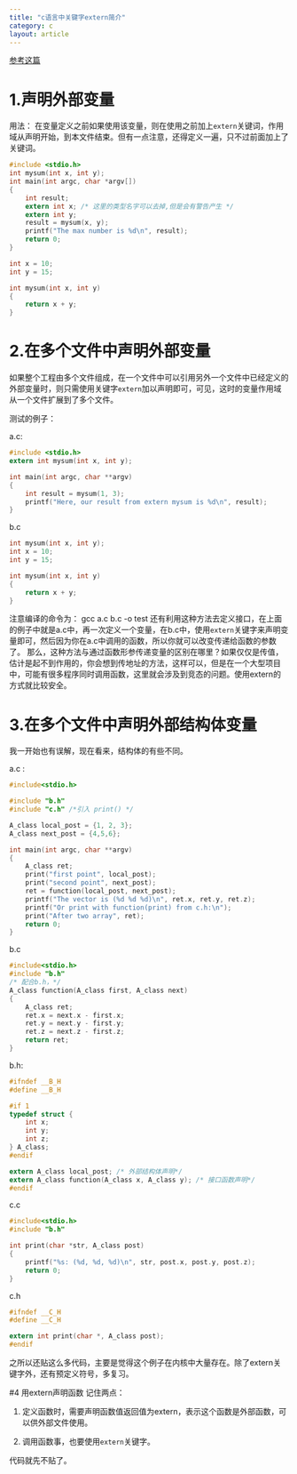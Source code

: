 ```yaml
---
title: "c语言中关键字extern简介"
category: c
layout: article
---
```


[参考这篇](http://www.swanlinux.net/2013/05/14/c_extern/)

# 1.声明外部变量

用法： 在变量定义之前如果使用该变量，则在使用之前加上`extern`关键词，作用域从声明开始，到本文件结束。但有一点注意，还得定义一遍，只不过前面加上了关键词。


```c
#include <stdio.h>
int mysum(int x, int y);
int main(int argc, char *argv[])
{
	int result;
	extern int x; /* 这里的类型名字可以去掉,但是会有警告产生 */
	extern int y;
	result = mysum(x, y);
	printf("The max number is %d\n", result);
	return 0;
}

int x = 10;
int y = 15;

int mysum(int x, int y)
{
	return x + y;
}

```

# 2.在多个文件中声明外部变量

如果整个工程由多个文件组成，在一个文件中可以引用另外一个文件中已经定义的外部变量时，则只需使用关键字`extern`加以声明即可，可见，这时的变量作用域从一个文件扩展到了多个文件。

测试的例子：

a.c:

```c
#include <stdio.h>
extern int mysum(int x, int y);

int main(int argc, char **argv)
{
	int result = mysum(1, 3);
	printf("Here, our result from extern mysum is %d\n", result);
}
```

b.c

```c
int mysum(int x, int y);
int x = 10;
int y = 15;

int mysum(int x, int y)
{
	return x + y;
}
```
注意编译的命令为： gcc a.c b.c -o test
还有利用这种方法去定义接口，在上面的例子中就是a.c中，再一次定义一个变量，在b.c中，使用`extern`关键字来声明变量即可，然后因为你在a.c中调用的函数，所以你就可以改变传递给函数的参数了。
那么，这种方法与通过函数形参传递变量的区别在哪里？如果仅仅是传值，估计是起不到作用的，你会想到传地址的方法，这样可以，但是在一个大型项目中，可能有很多程序同时调用函数，这里就会涉及到竞态的问题。使用extern的方式就比较安全。

# 3.在多个文件中声明外部结构体变量
我一开始也有误解，现在看来，结构体的有些不同。

a.c :


```c
#include<stdio.h>

#include "b.h"
#include "c.h" /*引入 print() */

A_class local_post = {1, 2, 3};
A_class next_post = {4,5,6};

int main(int argc, char **argv)
{
	A_class ret;
	print("first point", local_post);
	print("second point", next_post);
	ret = function(local_post, next_post);
	printf("The vector is (%d %d %d)\n", ret.x, ret.y, ret.z);
	printf("Or print with function(print) from c.h:\n");
	print("After two array", ret);
	return 0;
}
```
b.c

```c
#include<stdio.h>
#include "b.h"
/* 配合b.h，*/
A_class function(A_class first, A_class next)
{
	A_class ret;
	ret.x = next.x - first.x;
	ret.y = next.y - first.y;
	ret.z = next.z - first.z;
	return ret;
}
```

b.h:

```c
#ifndef __B_H
#define __B_H

#if 1
typedef struct {
	int x;
	int y;
	int z;
} A_class;
#endif

extern A_class local_post; /* 外部结构体声明*/
extern A_class function(A_class x, A_class y); /* 接口函数声明*/
#endif
```
c.c

```c
#include<stdio.h>
#include "b.h"

int print(char *str, A_class post)
{
	printf("%s: (%d, %d, %d)\n", str, post.x, post.y, post.z);
	return 0;
}
```

c.h

```c
#ifndef __C_H
#define __C_H

extern int print(char *, A_class post);
#endif
```
之所以还贴这么多代码，主要是觉得这个例子在内核中大量存在。除了extern关键字外，还有预定义符号，多复习。

#4 用extern声明函数
记住两点：

1. 定义函数时，需要声明函数值返回值为extern，表示这个函数是外部函数，可以供外部文件使用。

2. 调用函数事，也要使用`extern`关键字。

代码就先不贴了。
